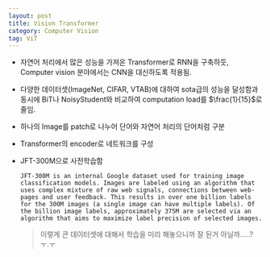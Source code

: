 ```yaml
---
layout: post
title: Vision Transformer
category: Computer Vision
tag: ViT
---
```


* 자연어 처리에서 많은 성능을 가져온 Transformer로 RNN을 구축하듯, Computer vision 분야에서는 CNN을 대신하도록 적용됨.

* 다양한 데이터셋(ImageNet, CIFAR, VTAB)에 대하여 sota급의 성능을 달성함과동시에 BiT나 NoisyStudent와 비교하여 computation load를 $\frac{1}{15}$로 줄임.

* 하나의 Image를 patch로 나누어 단어와 자연어 처리의 단어처럼 구분
* Transformer의 encoder로 네트워크를 구성
* JFT-300M으로 사전학습함
    ```
    JFT-300M is an internal Google dataset used for training image classification models. Images are labeled using an algorithm that uses complex mixture of raw web signals, connections between web-pages and user feedback. This results in over one billion labels for the 300M images (a single image can have multiple labels). Of the billion image labels, approximately 375M are selected via an algorithm that aims to maximize label precision of selected images.
    ```

    > 이렇게 큰 데이터셋에 대해서 학습을 미리 해놓으니까 잘 된거 아닐까.....? ㅜ.ㅜ



